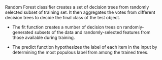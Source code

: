 Random Forest classifier creates a set of decision trees from randomly selected subset of training set. It then aggregates the votes from different decision trees to decide the final class of the test object.

* The fit function creates a number of decision trees on randomly-generated subsets of the data and randomly-selected features from those available during training.

* The predict function hypothesizes the label of each item in the input by determining the most populous label from among the trained trees.